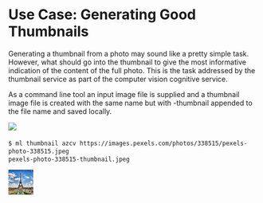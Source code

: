 Use Case: Generating Good Thumbnails
====================================

Generating a thumbnail from a photo may sound like a pretty simple
task. However, what should go into the thumbnail to give the most
informative indication of the content of the full photo. This is the
task addressed by the thumbnail service as part of the computer vision
cognitive service.

As a command line tool an input image file is supplied and a thumbnail
image file is created with the same name but with -thumbnail appended
to the file name and saved locally.

![](https://images.pexels.com/photos/338515/pexels-photo-338515.jpeg)
```console
$ ml thumbnail azcv https://images.pexels.com/photos/338515/pexels-photo-338515.jpeg
pexels-photo-338515-thumbnail.jpeg
```
![](pexels-photo-338515-thumbnail.jpeg)
